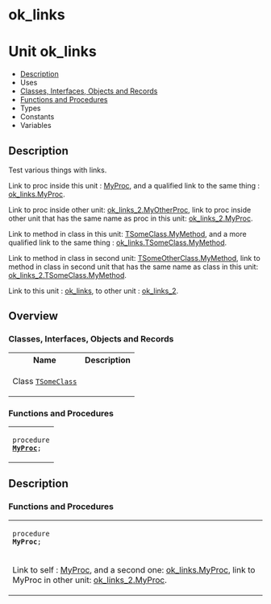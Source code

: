 # ok\_links


# Unit ok\_links

- [Description](#PasDoc-Description)
- Uses
- [Classes, Interfaces, Objects and Records](#PasDoc-Classes)
- [Functions and Procedures](#PasDoc-FuncsProcs)
- Types
- Constants
- Variables

<span id="PasDoc-Description"/>

## Description
Test various things with links.</p>
<p>


Link to proc inside this unit : [MyProc](ok_links.md#MyProc), and a qualified link to the same thing : [ok\_links.MyProc](ok_links.md#MyProc).

Link to proc inside other unit: [ok\_links\_2.MyOtherProc](ok_links_2.md#MyOtherProc), link to proc inside other unit that has the same name as proc in this unit: [ok\_links\_2.MyProc](ok_links_2.md#MyProc).

Link to method in class in this unit: [TSomeClass.MyMethod](ok_links.TSomeClass.md#MyMethod), and a more qualified link to the same thing : [ok\_links.TSomeClass.MyMethod](ok_links.TSomeClass.md#MyMethod).

Link to method in class in second unit: [TSomeOtherClass.MyMethod](ok_links_2.TSomeOtherClass.md#MyMethod), link to method in class in second unit that has the same name as class in this unit: [ok\_links\_2.TSomeClass.MyMethod](ok_links_2.TSomeClass.md#MyMethod).

Link to this unit : [ok\_links](ok_links.md), to other unit : [ok\_links\_2](ok_links_2.md).<span id="PasDoc-Uses"/>

## Overview

### Classes, Interfaces, Objects and Records
<span id="PasDoc-Classes"/>


<table>
<tr class="listheader">
<th class="itemname">Name</th>
<th class="itemdesc">Description</th>
</tr>
<tr>

<td>

Class&nbsp;[`TSomeClass`](ok_links.TSomeClass.md)
</td>

<td>

&nbsp;
</td>
</tr>
</table>

### Functions and Procedures
<span id="PasDoc-FuncsProcs"/>


<table>
<tr>

<td>

<code>procedure <strong><a href="ok_links.md#MyProc">MyProc</a></strong>;</code>
</td>
</tr>
</table>

## Description

### Functions and Procedures

<table>
<tr>

<td>

<span id="MyProc"/><code>procedure <strong>MyProc</strong>;</code>
</td>
</tr>
<tr><td colspan="1">

Link to self : [MyProc](ok_links.md#MyProc), and a second one: [ok\_links.MyProc](ok_links.md#MyProc), link to MyProc in other unit: [ok\_links\_2.MyProc](ok_links_2.md#MyProc).

</td></tr>
</table>
